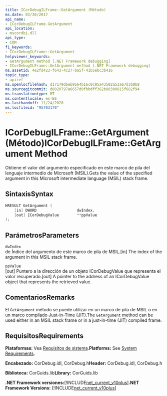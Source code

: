 ```yaml
---
title: ICorDebugILFrame::GetArgument (Método)
ms.date: 03/30/2017
api_name:
- ICorDebugILFrame.GetArgument
api_location:
- mscordbi.dll
api_type:
- COM
f1_keywords:
- ICorDebugILFrame::GetArgument
helpviewer_keywords:
- GetArgument method [.NET Framework debugging]
- ICorDebugILFrame::GetArgument method [.NET Framework debugging]
ms.assetid: 4e2fd423-f643-4c27-ba5f-41b5ebc3b416
topic_type:
- apiref
ms.openlocfilehash: d17179dbeb9564b16c0c95a43502a53a67d3b9b8
ms.sourcegitcommit: d8020797a6657d0fbbdff362b80300815f682f94
ms.translationtype: MT
ms.contentlocale: es-ES
ms.lasthandoff: 11/24/2020
ms.locfileid: "95703170"
---
```

# <a name="icordebugilframegetargument-method"></a><span data-ttu-id="dff1e-102">ICorDebugILFrame::GetArgument (Método)</span><span class="sxs-lookup"><span data-stu-id="dff1e-102">ICorDebugILFrame::GetArgument Method</span></span>

<span data-ttu-id="dff1e-103">Obtiene el valor del argumento especificado en este marco de pila del lenguaje intermedio de Microsoft (MSIL).</span><span class="sxs-lookup"><span data-stu-id="dff1e-103">Gets the value of the specified argument in this Microsoft intermediate language (MSIL) stack frame.</span></span>  
  
## <a name="syntax"></a><span data-ttu-id="dff1e-104">Sintaxis</span><span class="sxs-lookup"><span data-stu-id="dff1e-104">Syntax</span></span>  
  
```cpp  
HRESULT GetArgument (  
    [in] DWORD                  dwIndex,  
    [out] ICorDebugValue        **ppValue  
);  
```  
  
## <a name="parameters"></a><span data-ttu-id="dff1e-105">Parámetros</span><span class="sxs-lookup"><span data-stu-id="dff1e-105">Parameters</span></span>  

 `dwIndex`  
 <span data-ttu-id="dff1e-106">de Índice del argumento de este marco de pila de MSIL.</span><span class="sxs-lookup"><span data-stu-id="dff1e-106">[in] The index of the argument in this MSIL stack frame.</span></span>  
  
 `ppValue`  
 <span data-ttu-id="dff1e-107">[out] Puntero a la dirección de un objeto ICorDebugValue que representa el valor recuperado.</span><span class="sxs-lookup"><span data-stu-id="dff1e-107">[out] A pointer to the address of an ICorDebugValue object that represents the retrieved value.</span></span>  
  
## <a name="remarks"></a><span data-ttu-id="dff1e-108">Comentarios</span><span class="sxs-lookup"><span data-stu-id="dff1e-108">Remarks</span></span>  

 <span data-ttu-id="dff1e-109">El `GetArgument` método se puede utilizar en un marco de pila de MSIL o en un marco compilado Just-in-Time (JIT).</span><span class="sxs-lookup"><span data-stu-id="dff1e-109">The `GetArgument` method can be used either in an MSIL stack frame or in a just-in-time (JIT) compiled frame.</span></span>  
  
## <a name="requirements"></a><span data-ttu-id="dff1e-110">Requisitos</span><span class="sxs-lookup"><span data-stu-id="dff1e-110">Requirements</span></span>  

 <span data-ttu-id="dff1e-111">**Plataformas:** Vea [Requisitos de sistema](../../get-started/system-requirements.md).</span><span class="sxs-lookup"><span data-stu-id="dff1e-111">**Platforms:** See [System Requirements](../../get-started/system-requirements.md).</span></span>  
  
 <span data-ttu-id="dff1e-112">**Encabezado:** CorDebug.idl, CorDebug.h</span><span class="sxs-lookup"><span data-stu-id="dff1e-112">**Header:** CorDebug.idl, CorDebug.h</span></span>  
  
 <span data-ttu-id="dff1e-113">**Biblioteca:** CorGuids.lib</span><span class="sxs-lookup"><span data-stu-id="dff1e-113">**Library:** CorGuids.lib</span></span>  
  
 <span data-ttu-id="dff1e-114">**.NET Framework versiones:**[!INCLUDE[net_current_v10plus](../../../../includes/net-current-v10plus-md.md)]</span><span class="sxs-lookup"><span data-stu-id="dff1e-114">**.NET Framework Versions:** [!INCLUDE[net_current_v10plus](../../../../includes/net-current-v10plus-md.md)]</span></span>
